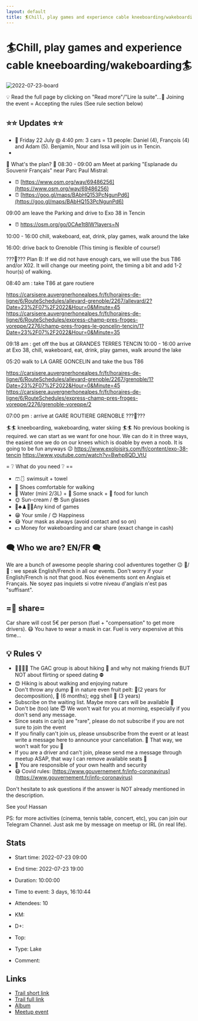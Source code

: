 ```yaml
---
layout: default
title: 🏄Chill, play games and experience cable kneeboarding/wakeboarding🏄
---
```


# 🏄Chill, play games and experience cable kneeboarding/wakeboarding🏄

![2022-07-23-board](/Stats/img/orig/2022-07-23-board.jpg)

💡 Read the full page by clicking on "Read more"/"Lire la suite"...💜
Joining the event = Accepting the rules (See rule section below)
## ⭐⭐ Updates ⭐⭐

* 📅 Friday 22 July @ 4:40 pm: 3 cars = 13 people: Daniel (4), François (4) and Adam (5). Benjamin, Nour and Issa will join us in Tencin.
*

📜
What's the plan?
📜
08:30 - 09:00 am Meet at parking "Esplanade du Souvenir Français" near Parc Paul Mistral:

* ⏰ [https://www.osm.org/way/69486256](https://www.osm.org/way/69486256)
* ⏰ [https://goo.gl/maps/BAbHQ153PcNgunPd6](https://goo.gl/maps/BAbHQ153PcNgunPd6)

09:00 am leave the Parking and drive to Exo 38 in Tencin

* ⏰ https://osm.org/go/0CAe1t8lW?layers=N

10:00 - 16:00 chill, wakeboard, eat, drink, play games, walk around the lake

16:00: drive back to Grenoble (This timing is flexible of course!)

???📜???
Plan B:
If we did not have enough cars, we will use the bus T86 and/or X02. It will change our meeting point, the timing a bit and add 1-2 hour(s) of walking.

08:40 am : take T86 at gare routiere

https://carsisere.auvergnerhonealpes.fr/fr/horaires-de-ligne/6/RouteSchedules/allevard-grenoble/2267/allevard/2?Date=23%2F07%2F2022&Hour=0&Minute=45
https://carsisere.auvergnerhonealpes.fr/fr/horaires-de-ligne/6/RouteSchedules/express-champ-pres-froges-voreppe/2276/champ-pres-froges-le-goncelin-tencin/1?Date=23%2F07%2F2022&Hour=0&Minute=35

09:18 am : get off the bus at GRANDES TERRES TENCIN
10:00 - 16:00 arrive at Exo 38, chill, wakeboard, eat, drink, play games, walk around the lake

05:20 walk to LA GARE GONCELIN and take the bus T86

https://carsisere.auvergnerhonealpes.fr/fr/horaires-de-ligne/6/RouteSchedules/allevard-grenoble/2267/grenoble/1?Date=23%2F07%2F2022&Hour=0&Minute=45
https://carsisere.auvergnerhonealpes.fr/fr/horaires-de-ligne/6/RouteSchedules/express-champ-pres-froges-voreppe/2276/grenoble-voreppe/2

07:00 pm : arrive at GARE ROUTIERE GRENOBLE
???📜???

🏄🏄 kneeboarding, wakeboarding, water skiing 🏄🏄
No previous booking is required. we can start as we want for one hour. We can do it in three ways, the easiest one we do on our knees which is doable by even a noob. It is going to be fun anyways 😉
https://www.exoloisirs.com/fr/content/exo-38-tencin
https://www.youtube.com/watch?v=Bwhp8QD_VtU

= ❔ What do you need ❔ ==

* 🩳🩱 swimsuit + towel
* 🥾 Shoes comfortable for walking
* 🧃 Water (mini 2/3L) + 🍫 Some snack + 🥗 food for lunch
* 🌞 Sun-cream / 😎 Sun glasses
* 🏐♣️♟️🥏🏸Any kind of games
* 😁 Your smile / 😊 Happiness
* 😷 Your mask as always (avoid contact and so on)
* 💵 Money for wakeboarding and car share (exact change in cash)

## 🗨️ Who we are? EN/FR 🗨️
We are a bunch of awesome people sharing cool adventures together 😉
🦅/🐓 : we speak English/French in all our events. Don't worry if your English/French is not that good. Nos évènements sont en Anglais et Français. Ne soyez pas inquiets si votre niveau d'anglais n'est pas "suffisant".
## =🚗 share=
Car share will cost 5€ per person (fuel + "compensation" to get more drivers). 😷 You have to wear a mask in car. Fuel is very expensive at this time...
## 💡 Rules 💡

* 🚶‍♀️🚶‍♂️ The GAC group is about hiking 🥾 and why not making friends BUT NOT about flirting or speed dating ⛔
* 😍 Hiking is about walking and enjoying nature
* Don't throw any dump 🚮 in nature even fruit pelt: 🍌(2 years for decomposition), 🍊 (6 months); egg shell 🥚 (3 years)
* Subscribe on the waiting list. Maybe more cars will be available 🚗
* Don't be (too) late 😇 We won't wait for you at morning, especially if you don't send any message.
* Since seats in car(s) are "rare", please do not subscribe if you are not sure to join the event
* If you finally can't join us, please unsubscribe from the event or at least write a message here to announce your cancellation. 💜 That way, we won't wait for you 💜
* If you are a driver and can't join, please send me a message through meetup ASAP, that way I can remove available seats 🚗
* 💟 You are responsible of your own health and security
* 😷 Covid rules: [https://www.gouvernement.fr/info-coronavirus](https://www.gouvernement.fr/info-coronavirus)

Don't hesitate to ask questions if the answer is NOT already mentioned in the description.

See you!
Hassan

PS: for more activities (cinema, tennis table, concert, etc), you can join our Telegram Channel. Just ask me by message on meetup or IRL (in real life).

## Stats

- Start time: 2022-07-23 09:00
- End time: 2022-07-23 19:00
- Duration: 10:00:00
- Time to event: 3 days, 16:10:44
- Attendees: 10

- KM: 
- D+: 
- Top: 
- Type: Lake
- Comment: 

## Links

- [Trail short link]()
- [Trail full link]()
- [Album](https://binnette.github.io/GacImg2022/2022-07-23-🏄Chill,-play-games-and-experience-cable-kneeboarding-wakeboarding🏄.html)
- [Meetup event](https://www.meetup.com/grenoble-adventure-club-english-french/events/287284043/)
